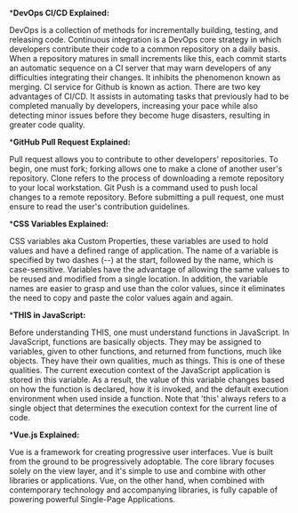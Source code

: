 ***DevOps CI/CD Explained:**

DevOps is a collection of methods for incrementally building, testing,
and releasing code.
Continuous integration is a DevOps core strategy in which developers
contribute their code to a common repository on a daily basis. When a
repository matures in small increments like this, each commit starts an
automatic sequence on a CI server that may warn developers of any
difficulties integrating their changes. It inhibits the phenomenon known
as merging.
CI service for Github is known as action.
There are two key advantages of CI/CD. It assists in automating tasks
that previously had to be completed manually by developers, increasing
your pace while also detecting minor issues before they become huge
disasters, resulting in greater code quality.

***GitHub Pull Request Explained:**

Pull request allows you to contribute to other developers\'
repositories. To begin, one must fork; forking allows one to make a
clone of another user\'s repository. Clone refers to the process of
downloading a remote repository to your local workstation. Git Push is a
command used to push local changes to a remote repository. Before
submitting a pull request, one must ensure to read the user\'s
contribution guidelines.

***CSS Variables Explained:**

CSS variables aka Custom Properties, these variables are used to hold
values and have a defined range of application. The name of a variable
is specified by two dashes (--) at the start, followed by the name,
which is case-sensitive. Variables have the advantage of allowing the
same values to be reused and modified from a single location. In
addition, the variable names are easier to grasp and use than the color
values, since it eliminates the need to copy and paste the color values
again and again.

***THIS in JavaScript:**

Before understanding THIS, one must understand functions in JavaScript.
In JavaScript, functions are basically objects. They may be assigned to
variables, given to other functions, and returned from functions, much
like objects. They have their own qualities, much as things. This is one
of these qualities.
The current execution context of the JavaScript application is stored in
this variable.
As a result, the value of this variable changes based on how the
function is declared, how it is invoked, and the default execution
environment when used inside a function.
Note that 'this' always refers to a single object that determines the
execution context for the current line of code.

***Vue.js Explained:**

Vue is a framework for creating progressive user interfaces. Vue is
built from the ground to be progressively adoptable. The core library
focuses solely on the view layer, and it\'s simple to use and combine
with other libraries or applications. Vue, on the other hand, when
combined with contemporary technology and accompanying libraries, is
fully capable of powering powerful Single-Page Applications.
